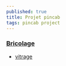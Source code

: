 ```yaml
---
published: true
title: Projet pincab
tags: pincab project
---
```


### [Bricolage](https://www.pincabpassion.net/f85p240-bricolage)
- [vitrage](https://www.pincabpassion.net/t3768-les-differents-vitrages)
